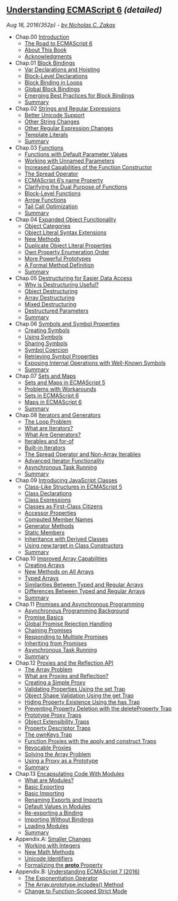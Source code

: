 ## [Understanding ECMAScript 6](toc.md) *(detailed)*
*Aug 16, 2016(352p) - [by Nicholas C. Zakas](https://github.com/nzakas)*
* Chap.00 [Introduction](00-Introduction.md) 
    * [The Road to ECMAScript 6](00-Introduction.md)   
    * [About This Book](00-Introduction.md)    
    * [Acknowledgments](00-Introduction.md)   
* Chap.01 [Block Bindings](01-Block-Bindings.md) 
    * [Var Declarations and Hoisting](01-Block-Bindings.md) 
    * [Block-Level Declarations](01-Block-Bindings.md) 
    * [Block Binding in Loops](01-Block-Bindings.md)
    * [Global Block Bindings](01-Block-Bindings.md) 
    * [Emerging Best Practices for Block Bindings](01-Block-Bindings.md) 
    * [Summary](01-Block-Bindings.md) 
* Chap.02 [Strings and Regular Expressions](02-Strings-and-Regular-Expressions.md) 
    * [Better Unicode Support](02-Strings-and-Regular-Expressions.md) 
    * [Other String Changes](02-Strings-and-Regular-Expressions.md) 
    * [Other Regular Expression Changes](02-Strings-and-Regular-Expressions.md) 
    * [Template Literals](02-Strings-and-Regular-Expressions.md) 
    * [Summary](02-Strings-and-Regular-Expressions.md) 
* Chap.03 [Functions](03-Functions.md) 
    * [Functions with Default Parameter Values](03-Functions.md) 
    * [Working with Unnamed Parameters](03-Functions.md) 
    * [Increased Capabilities of the Function Constructor](03-Functions.md) 
    * [The Spread Operator](03-Functions.md) 
    * [ECMAScript 6’s name Property](03-Functions.md) 
    * [Clarifying the Dual Purpose of Functions](03-Functions.md) 
    * [Block-Level Functions](03-Functions.md) 
    * [Arrow Functions](03-Functions.md) 
    * [Tail Call Optimization](03-Functions.md) 
    * [Summary](03-Functions.md) 
* Chap.04 [Expanded Object Functionality](04-Objects.md) 
    * [Object Categories](04-Objects.md) 
    * [Object Literal Syntax Extensions](04-Objects.md) 
    * [New Methods](04-Objects.md) 
    * [Duplicate Object Literal Properties](04-Objects.md) 
    * [Own Property Enumeration Order](04-Objects.md) 
    * [More Powerful Prototypes](04-Objects.md) 
    * [A Formal Method Definition](04-Objects.md) 
    * [Summary](04-Objects.md) 
* Chap.05 [Destructuring for Easier Data Access](05-Destructuring.md) 
    * [Why is Destructuring Useful?](05-Destructuring.md) 
    * [Object Destructuring](05-Destructuring.md) 
    * [Array Destructuring](05-Destructuring.md) 
    * [Mixed Destructuring](05-Destructuring.md) 
    * [Destructured Parameters](05-Destructuring.md) 
    * [Summary](05-Destructuring.md) 
* Chap.06 [Symbols and Symbol Properties](06-Symbols.md) 
    * [Creating Symbols](06-Symbols.md) 
    * [Using Symbols](06-Symbols.md) 
    * [Sharing Symbols](06-Symbols.md) 
    * [Symbol Coercion](06-Symbols.md) 
    * [Retrieving Symbol Properties](06-Symbols.md) 
    * [Exposing Internal Operations with Well-Known Symbols](06-Symbols.md) 
    * [Summary](06-Symbols.md) 
* Chap.07 [Sets and Maps](07-Sets-And-Maps.md) 
    * [Sets and Maps in ECMAScript 5](07-Sets-And-Maps.md) 
    * [Problems with Workarounds](07-Sets-And-Maps.md) 
    * [Sets in ECMAScript 6](07-Sets-And-Maps.md) 
    * [Maps in ECMAScript 6](07-Sets-And-Maps.md) 
    * [Summary](07-Sets-And-Maps.md) 
* Chap.08 [Iterators and Generators](08-Iterators-And-Generators.md) 
    * [The Loop Problem](08-Iterators-And-Generators.md#the-loop-problem) 
    * [What are Iterators?](08-Iterators-And-Generators.md#what-are-iterators) 
    * [What Are Generators?](08-Iterators-And-Generators.md#what-are-generators) 
    * [Iterables and for-of](08-Iterators-And-Generators.md#iterables-and-for-of) 
    * [Built-in Iterators](08-Iterators-And-Generators.md#built-in-iterators) 
    * [The Spread Operator and Non-Array Iterables](08-Iterators-And-Generators.md#the-spread-operator-and-non-array-iterables) 
    * [Advanced Iterator Functionality](08-Iterators-And-Generators.md#advanced-iterator-functionality) 
    * [Asynchronous Task Running](08-Iterators-And-Generators.md#asynchronous-task-running) 
    * [Summary](08-Iterators-And-Generators.md#summary) 
* Chap.09 [Introducing JavaScript Classes](09-Classes.md) 
    * [Class-Like Structures in ECMAScript 5](09-Classes.md#class-like-structures-in-ecmascript-5) 
    * [Class Declarations](09-Classes.md#class-declarations) 
    * [Class Expressions](09-Classes.md#class-expressions) 
    * [Classes as First-Class Citizens](09-Classes.md#classes-as-first-class-citizens) 
    * [Accessor Properties](09-Classes.md#accessor-properties) 
    * [Computed Member Names](09-Classes.md#computed-member-names) 
    * [Generator Methods](09-Classes.md#generator-methods) 
    * [Static Members](09-Classes.md#static-members) 
    * [Inheritance with Derived Classes](09-Classes.md#inheritance-with-derived-classes) 
    * [Using new.target in Class Constructors](09-Classes.md#using-newtarget-in-class-constructors) 
    * [Summary](09-Classes.md#summary) 
* Chap.10 [Improved Array Capabilities](10-Arrays.md) 
    * [Creating Arrays](10-Arrays.md#creating-arrays) 
    * [New Methods on All Arrays](10-Arrays.md#new-methods-on-all-arrays) 
    * [Typed Arrays](10-Arrays.md#typed-arrays) 
    * [Similarities Between Typed and Regular Arrays](10-Arrays.md#similarities-between-typed-and-regular-arrays) 
    * [Differences Between Typed and Regular Arrays](10-Arrays.md#differences-between-typed-and-regular-arrays) 
    * [Summary](10-Arrays.md#summary) 
* Chap.11 [Promises and Asynchronous Programming](11-Promises.md) 
    * [Asynchronous Programming Background](11-Promises.md#asynchronous-programming-background) 
    * [Promise Basics](11-Promises.md#promise-basics) 
    * [Global Promise Rejection Handling](11-Promises.md#global-promise-rejection-handling) 
    * [Chaining Promises](11-Promises.md#chaining-promises) 
    * [Responding to Multiple Promises](11-Promises.md#responding-to-multiple-promises) 
    * [Inheriting from Promises](11-Promises.md#inheriting-from-promises) 
    * [Asynchronous Task Running](11-Promises.md#asynchronous-task-running)
    * [Summary](11-Promises.md#summary) 
* Chap.12 [Proxies and the Reflection API](12-Proxies-and-Reflection.md) 
    * [The Array Problem](12-Proxies-and-Reflection.md#the-array-problem) 
    * [What are Proxies and Reflection?](12-Proxies-and-Reflection.md#what-are-proxies-and-reflection) 
    * [Creating a Simple Proxy](12-Proxies-and-Reflection.md#creating-a-simple-proxy) 
    * [Validating Properties Using the set Trap](12-Proxies-and-Reflection.md#validating-properties-using-the-set-trap) 
    * [Object Shape Validation Using the get Trap](12-Proxies-and-Reflection.md#object-shape-validation-using-the-get-trap) 
    * [Hiding Property Existence Using the has Trap](12-Proxies-and-Reflection.md#hiding-property-existence-using-the-has-trap) 
    * [Preventing Property Deletion with the deleteProperty Trap](12-Proxies-and-Reflection.md#preventing-property-deletion-with-the-deleteproperty-trap) 
    * [Prototype Proxy Traps](12-Proxies-and-Reflection.md#prototype-proxy-traps) 
    * [Object Extensibility Traps](12-Proxies-and-Reflection.md#object-extensibility-traps) 
    * [Property Descriptor Traps](12-Proxies-and-Reflection.md#property-descriptor-traps) 
    * [The ownKeys Trap](12-Proxies-and-Reflection.md#the-ownkeys-trap) 
    * [Function Proxies with the apply and construct Traps](12-Proxies-and-Reflection.md#function-proxies-with-the-apply-and-construct-traps) 
    * [Revocable Proxies](12-Proxies-and-Reflection.md#revocable-proxies) 
    * [Solving the Array Problem](12-Proxies-and-Reflection.md#solving-the-array-problem) 
    * [Using a Proxy as a Prototype](12-Proxies-and-Reflection.md#using-a-proxy-as-a-prototype) 
    * [Summary](12-Proxies-and-Reflection.md#summary) 
* Chap.13 [Encapsulating Code With Modules](13-Modules.md) 
    * [What are Modules?](13-Modules.md#what-are-modules) 
    * [Basic Exporting](13-Modules.md#basic-exporting) 
    * [Basic Importing](13-Modules.md#basic-importing) 
    * [Renaming Exports and Imports](13-Modules.md#renaming-exports-and-imports) 
    * [Default Values in Modules](13-Modules.md#default-values-in-modules) 
    * [Re-exporting a Binding](13-Modules.md#re-exporting-a-binding) 
    * [Importing Without Bindings](13-Modules.md#importing-without-bindings) 
    * [Loading Modules](13-Modules.md#loading-modules) 
    * [Summary](13-Modules.md#summary) 
* Appendix.A: [Smaller Changes](A-Other-Changes.md) 
    * [Working with Integers](A-Other-Changes.md#working-with-integers) 
    * [New Math Methods](A-Other-Changes.md#new-math-methods) 
    * [Unicode Identifiers](A-Other-Changes.md#unicode-identifiers) 
    * [Formalizing the __proto__ Property](A-Other-Changes.md#formalizing-the-__proto__-property) 
* Appendix.B: [Understanding ECMAScript 7 (2016)](B-ECMAScript-7.md) 
    * [The Exponentiation Operator](B-ECMAScript-7.md#the-exponentiation-operator) 
    * [The Array.prototype.includes() Method](B-ECMAScript-7.md#the-arrayprototypeincludes-method) 
    * [Change to Function-Scoped Strict Mode](B-ECMAScript-7.md#change-to-function-scoped-strict-mode) 
